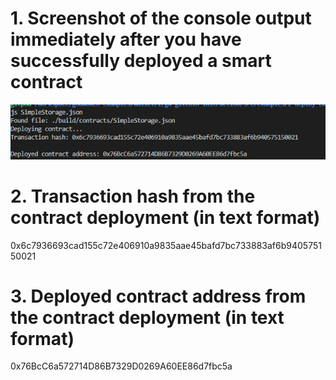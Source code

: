# 1. Screenshot of the console output immediately after you have successfully deployed a smart contract

![alt text](https://raw.githubusercontent.com/siti050687/GITCOINDROP/main/tash%202/deploy.png)

# 2. Transaction hash from the contract deployment (in text format)
0x6c7936693cad155c72e406910a9835aae45bafd7bc733883af6b940575150021

# 3. Deployed contract address from the contract deployment (in text format)

0x76BcC6a572714D86B7329D0269A60EE86d7fbc5a

